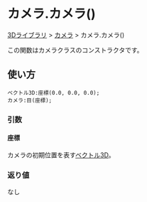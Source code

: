 # カメラ.カメラ()

[3Dライブラリ](/lib/3d/3d) > [カメラ](/lib/3d/camera) > カメラ.カメラ()

この関数はカメラクラスのコンストラクタです。

## 使い方

```
ベクトル3D:座標(0.0, 0.0, 0.0);
カメラ:目(座標);
```

### 引数

#### 座標

カメラの初期位置を表す[ベクトル3D](/lib/3d/vec3)。

### 返り値

なし